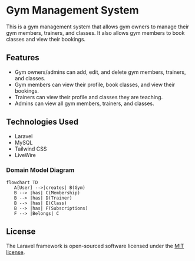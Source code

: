 # Gym Management System

This is a gym management system that allows gym owners to manage their gym members, trainers, and classes. It also
allows gym members to book classes and view their bookings.

## Features

- Gym owners/admins can add, edit, and delete gym members, trainers, and classes.
- Gym members can view their profile, book classes, and view their bookings.
- Trainers can view their profile and classes they are teaching.
- Admins can view all gym members, trainers, and classes.

## Technologies Used

- Laravel
- MySQL
- Tailwind CSS
- LiveWire

### Domain Model Diagram

```mermaid
flowchart TD
   A[User] -->|creates| B(Gym)
   B --> |has| C(Membership)
   B --> |has| D(Trainer)
   B --> |has| E(Class)
   B --> |has| F(Subscriptions)
   F --> |Belongs| C
```

## License

The Laravel framework is open-sourced software licensed under the [MIT license](https://opensource.org/licenses/MIT).
